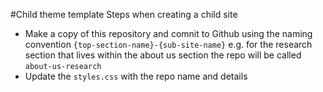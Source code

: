 #Child theme template
Steps when creating a child site
* Make a copy of this repository and comnit to Github using the naming convention `{top-section-name}-{sub-site-name}` e.g. for the research section that lives within the about us section the repo will be called `about-us-research`
* Update the `styles.css` with the repo name and details